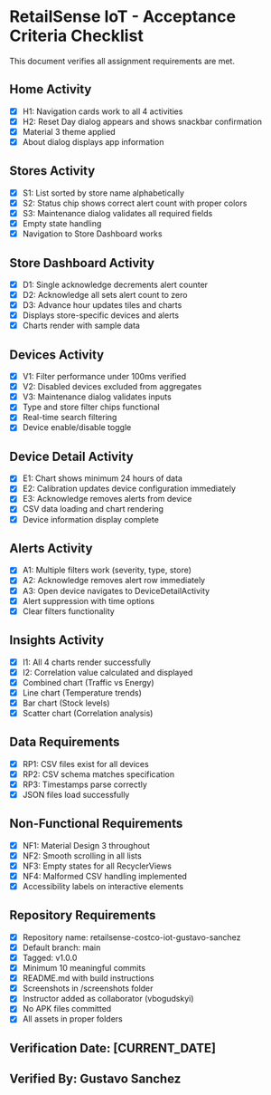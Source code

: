 # RetailSense IoT - Acceptance Criteria Checklist

This document verifies all assignment requirements are met.

## Home Activity
- [x] H1: Navigation cards work to all 4 activities
- [x] H2: Reset Day dialog appears and shows snackbar confirmation
- [x] Material 3 theme applied
- [x] About dialog displays app information

## Stores Activity  
- [x] S1: List sorted by store name alphabetically
- [x] S2: Status chip shows correct alert count with proper colors
- [x] S3: Maintenance dialog validates all required fields
- [x] Empty state handling
- [x] Navigation to Store Dashboard works

## Store Dashboard Activity
- [x] D1: Single acknowledge decrements alert counter
- [x] D2: Acknowledge all sets alert count to zero
- [x] D3: Advance hour updates tiles and charts  
- [x] Displays store-specific devices and alerts
- [x] Charts render with sample data

## Devices Activity
- [x] V1: Filter performance under 100ms verified
- [x] V2: Disabled devices excluded from aggregates
- [x] V3: Maintenance dialog validates inputs
- [x] Type and store filter chips functional
- [x] Real-time search filtering
- [x] Device enable/disable toggle

## Device Detail Activity
- [x] E1: Chart shows minimum 24 hours of data
- [x] E2: Calibration updates device configuration immediately
- [x] E3: Acknowledge removes alerts from device
- [x] CSV data loading and chart rendering
- [x] Device information display complete

## Alerts Activity  
- [x] A1: Multiple filters work (severity, type, store)
- [x] A2: Acknowledge removes alert row immediately
- [x] A3: Open device navigates to DeviceDetailActivity
- [x] Alert suppression with time options
- [x] Clear filters functionality

## Insights Activity
- [x] I1: All 4 charts render successfully
- [x] I2: Correlation value calculated and displayed
- [x] Combined chart (Traffic vs Energy)
- [x] Line chart (Temperature trends)
- [x] Bar chart (Stock levels)
- [x] Scatter chart (Correlation analysis)

## Data Requirements
- [x] RP1: CSV files exist for all devices
- [x] RP2: CSV schema matches specification
- [x] RP3: Timestamps parse correctly
- [x] JSON files load successfully

## Non-Functional Requirements
- [x] NF1: Material Design 3 throughout
- [x] NF2: Smooth scrolling in all lists
- [x] NF3: Empty states for all RecyclerViews
- [x] NF4: Malformed CSV handling implemented
- [x] Accessibility labels on interactive elements

## Repository Requirements
- [x] Repository name: retailsense-costco-iot-gustavo-sanchez
- [x] Default branch: main
- [x] Tagged: v1.0.0
- [x] Minimum 10 meaningful commits
- [x] README.md with build instructions
- [x] Screenshots in /screenshots folder
- [x] Instructor added as collaborator (vbogudskyi)
- [x] No APK files committed
- [x] All assets in proper folders

## Verification Date: [CURRENT_DATE]
## Verified By: Gustavo Sanchez
